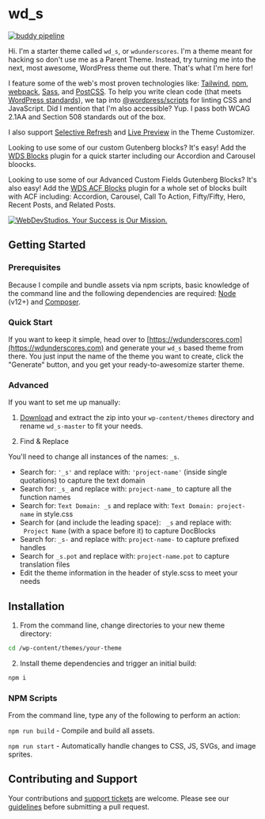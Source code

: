 # wd_s

[![buddy pipeline](https://app.buddy.works/webdevstudios/wd-s/pipelines/pipeline/154066/badge.svg?token=2471ae60766a1e9a657f772e493188dde748aa18c236d0b1c325e80be13a2ac6 "buddy pipeline")](https://app.buddy.works/webdevstudios/wd-s/pipelines/pipeline/154066)

Hi. I'm a starter theme called `wd_s`, or `wdunderscores`. I'm a theme meant for hacking so don't use me as a Parent Theme. Instead, try turning me into the next, most awesome, WordPress theme out there. That's what I'm here for!

I feature some of the web's most proven technologies like: [Tailwind](https://www.tailwindcss.com), [npm](https://www.npmjs.com/), [webpack](https://webpack.js.org/), [Sass](http://sass-lang.com/), and [PostCSS](https://github.com/postcss/postcss). To help you write clean code (that meets [WordPress standards](https://make.wordpress.org/core/handbook/best-practices/coding-standards/)), we tap into [@wordpress/scripts](https://developer.wordpress.org/block-editor/packages/packages-scripts/) for linting CSS and JavaScript. Did I mention that I'm also accessible? Yup. I pass both WCAG 2.1AA and Section 508 standards out of the box.

I also support [Selective Refresh](https://make.wordpress.org/core/2016/03/22/implementing-selective-refresh-support-for-widgets/) and [Live Preview](https://codex.wordpress.org/Theme_Customization_API#Part_3:_Configure_Live_Preview_.28Optional.29) in the Theme Customizer.

Looking to use some of our custom Gutenberg blocks? It's easy! Add the [WDS Blocks](https://github.com/WebDevStudios/wds-blocks) plugin for a quick starter including our Accordion and Carousel bloocks.

Looking to use some of our Advanced Custom Fields Gutenberg Blocks? It's also easy! Add the [WDS ACF Blocks](https://github.com/WebDevStudios/wds-acf-blocks) plugin for a whole set of blocks built with ACF including: Accordion, Carousel, Call To Action, Fifty/Fifty, Hero, Recent Posts, and Related Posts.

<a href="https://webdevstudios.com/contact/"><img src="https://webdevstudios.com/wp-content/uploads/2018/04/wds-github-banner.png" alt="WebDevStudios. Your Success is Our Mission."></a>

## Getting Started

### Prerequisites

Because I compile and bundle assets via npm scripts, basic knowledge of the command line and the following dependencies are required: [Node](https://nodejs.org) (v12+) and [Composer](https://getcomposer.org/).

### Quick Start

If you want to keep it simple, head over to [https://wdunderscores.com](https://wdunderscores.com) and generate your `wd_s` based theme from there. You just input the name of the theme you want to create, click the "Generate" button, and you get your ready-to-awesomize starter theme.

### Advanced

If you want to set me up manually:

1. [Download](https://github.com/WebDevStudios/wd_s/archive/master.zip) and extract the zip into your `wp-content/themes` directory and rename `wd_s-master` to fit your needs.

2. Find & Replace

You'll need to change all instances of the names: `_s`.

- Search for: `'_s'` and replace with: `'project-name'` (inside single quotations) to capture the text domain
- Search for: `_s_` and replace with: `project-name_` to capture all the function names
- Search for: `Text Domain: _s` and replace with: `Text Domain: project-name` in style.css
- Search for (and include the leading space): <code>&nbsp;\_s</code> and replace with: <code>&nbsp;Project Name</code> (with a space before it) to capture DocBlocks
- Search for: `_s-` and replace with: `project-name-` to capture prefixed handles
- Search for `_s.pot` and replace with: `project-name.pot` to capture translation files
- Edit the theme information in the header of style.scss to meet your needs

## Installation

1. From the command line, change directories to your new theme directory:

```bash
cd /wp-content/themes/your-theme
```

2. Install theme dependencies and trigger an initial build:

```bash
npm i
```

### NPM Scripts

From the command line, type any of the following to perform an action:

`npm run build` - Compile and build all assets.

`npm run start` - Automatically handle changes to CSS, JS, SVGs, and image sprites.

## Contributing and Support

Your contributions and [support tickets](https://github.com/WebDevStudios/wd_s/issues) are welcome. Please see our [guidelines](https://github.com/WebDevStudios/wd_s/blob/master/.github/CONTRIBUTING.md) before submitting a pull request.
